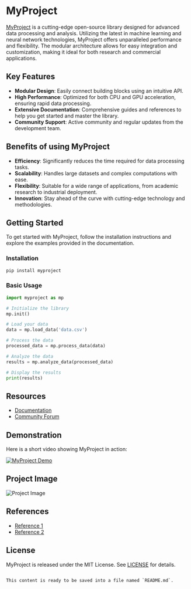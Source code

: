 # MyProject

[MyProject](https://www.myproject.com) is a cutting-edge open-source library designed for advanced data processing and analysis. Utilizing the latest in machine learning and neural network technologies, MyProject offers unparalleled performance and flexibility. The modular architecture allows for easy integration and customization, making it ideal for both research and commercial applications.

## Key Features

- **Modular Design**: Easily connect building blocks using an intuitive API.
- **High Performance**: Optimized for both CPU and GPU acceleration, ensuring rapid data processing.
- **Extensive Documentation**: Comprehensive guides and references to help you get started and master the library.
- **Community Support**: Active community and regular updates from the development team.

## Benefits of using MyProject

- **Efficiency**: Significantly reduces the time required for data processing tasks.
- **Scalability**: Handles large datasets and complex computations with ease.
- **Flexibility**: Suitable for a wide range of applications, from academic research to industrial deployment.
- **Innovation**: Stay ahead of the curve with cutting-edge technology and methodologies.

## Getting Started

To get started with MyProject, follow the installation instructions and explore the examples provided in the documentation.

### Installation

```bash
pip install myproject
```

### Basic Usage

```python
import myproject as mp

# Initialize the library
mp.init()

# Load your data
data = mp.load_data('data.csv')

# Process the data
processed_data = mp.process_data(data)

# Analyze the data
results = mp.analyze_data(processed_data)

# Display the results
print(results)
```

## Resources

- [Documentation](https://www.myproject.com/docs)
- [Community Forum](https://forum.myproject.com)

## Demonstration

Here is a short video showing MyProject in action:

[![MyProject Demo](https://img.youtube.com/vi/P-IgU-CYxEo/0.jpg)](https://www.youtube.com/watch?v=P-IgU-CYxEo)

## Project Image

![Project Image](https://gmoein.github.io/images/disn.jpg)

## References

- [Reference 1](https://www.reference1.com)
- [Reference 2](https://www.reference2.com)

## License

MyProject is released under the MIT License. See [LICENSE](LICENSE) for details.
```

This content is ready to be saved into a file named `README.md`.
